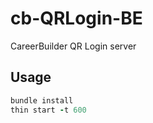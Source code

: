 # cb-QRLogin-BE
CareerBuilder QR Login server

## Usage

```ruby
bundle install
thin start -t 600
```
